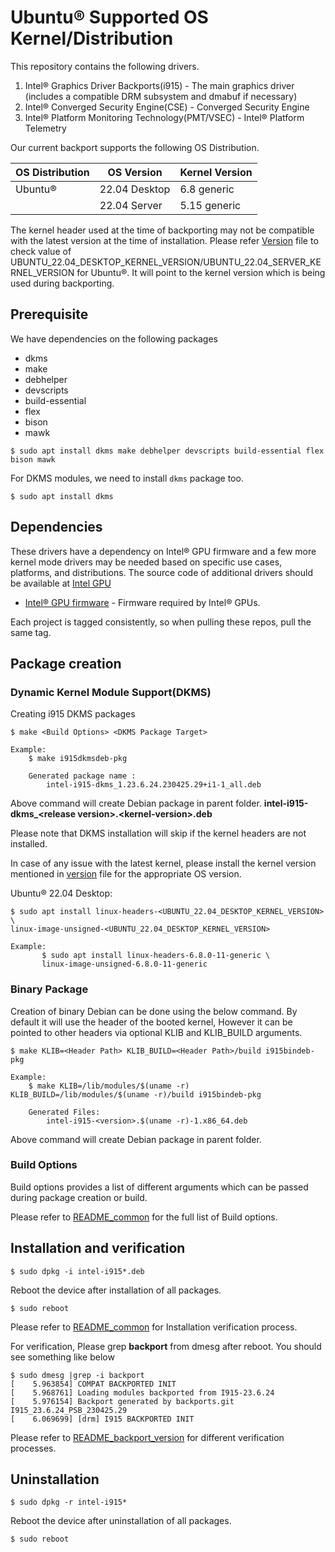 
# Ubuntu® Supported OS Kernel/Distribution

This repository contains the following drivers.
1. Intel® Graphics Driver Backports(i915) - The main graphics driver (includes a compatible DRM subsystem and dmabuf if necessary)
2. Intel® Converged Security Engine(CSE) - Converged Security Engine
3. Intel® Platform Monitoring Technology(PMT/VSEC) - Intel® Platform Telemetry

Our current backport supports the following OS Distribution.


| OS Distribution | OS Version | Kernel Version  |
|---  |---  |---  |
| Ubuntu® | 22.04 Desktop | 6.8 generic |
| | 22.04 Server| 5.15 generic |


  The kernel header used at the time of backporting may not be compatible with the latest version at the time of installation.
  Please refer [Version](../versions) file to check value of UBUNTU_22.04_DESKTOP_KERNEL_VERSION/UBUNTU_22.04_SERVER_KERNEL_VERSION for Ubuntu®. It will point to the kernel version which is being used during backporting.

## Prerequisite
We have dependencies on the following packages
  - dkms
  - make
  - debhelper
  - devscripts
  - build-essential
  - flex
  - bison
  - mawk

```
$ sudo apt install dkms make debhelper devscripts build-essential flex bison mawk
```
For DKMS modules, we need to install `dkms` package too.
```
$ sudo apt install dkms
```

## Dependencies

 These drivers have a dependency on Intel® GPU firmware and a few more kernel mode drivers may be needed based on specific use cases, platforms, and distributions. The source code of additional drivers should be available at [Intel GPU](https://github.com/intel-gpu)

- [Intel® GPU firmware](https://github.com/intel-gpu/intel-gpu-firmware) - Firmware required by Intel® GPUs.

Each project is tagged consistently, so when pulling these repos, pull the same tag.


## Package creation

### Dynamic Kernel Module Support(DKMS)

Creating i915 DKMS packages
```
$ make <Build Options> <DKMS Package Target>

Example:
	$ make i915dkmsdeb-pkg

	Generated package name :
		intel-i915-dkms_1.23.6.24.230425.29+i1-1_all.deb
```
Above command will create Debian package in parent folder. **intel-i915-dkms_<**release version**>.<**kernel-version**>.deb**

Please note that DKMS installation will skip if the kernel headers are not installed.

In case of any issue with the latest kernel, please install the kernel version mentioned in [version](../versions) file for the appropriate OS version.

  Ubuntu® 22.04 Desktop:
```
$ sudo apt install linux-headers-<UBUNTU_22.04_DESKTOP_KERNEL_VERSION> \
linux-image-unsigned-<UBUNTU_22.04_DESKTOP_KERNEL_VERSION>

Example:
       $ sudo apt install linux-headers-6.8.0-11-generic \
       linux-image-unsigned-6.8.0-11-generic
```

### Binary Package
Creation of binary Debian can be done using the below command. By default it will use the header of the booted kernel, However it can be pointed to other headers via optional KLIB and KLIB_BUILD arguments.
```
$ make KLIB=<Header Path> KLIB_BUILD=<Header Path>/build i915bindeb-pkg

Example:
	$ make KLIB=/lib/modules/$(uname -r) KLIB_BUILD=/lib/modules/$(uname -r)/build i915bindeb-pkg

	Generated Files:
		intel-i915-<version>.$(uname -r)-1.x86_64.deb
```
Above command will create Debian package in parent folder.

### Build Options
Build options provides a list of different arguments which can be passed during package creation or build.

Please refer to [README_common](README_common.md) for the full list of Build options.

## Installation and verification
```
$ sudo dpkg -i intel-i915*.deb
```
Reboot the device after installation of all packages.
```
$ sudo reboot
```
Please refer to [README_common](README_common.md) for Installation verification process.

For verification, Please grep **backport** from dmesg after reboot. You should see something like below
```
$ sudo dmesg |grep -i backport
[    5.963854] COMPAT BACKPORTED INIT
[    5.968761] Loading modules backported from I915-23.6.24
[    5.976154] Backport generated by backports.git I915_23.6.24_PSB_230425.29
[    6.069699] [drm] I915 BACKPORTED INIT
```
Please refer to [README_backport_version](README_backport_version.md) for different verification processes.

## Uninstallation
```
$ sudo dpkg -r intel-i915*
```
Reboot the device after uninstallation of all packages.
```
$ sudo reboot
```
